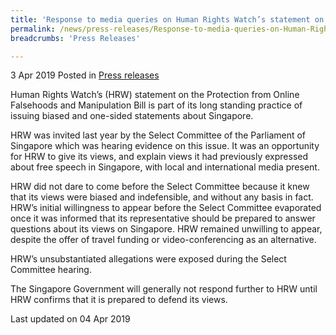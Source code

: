 ```yaml
---
title: 'Response to media queries on Human Rights Watch’s statement on the Protection from Online Falsehoods and Manipulation Bill'
permalink: /news/press-releases/Response-to-media-queries-on-Human-Rights-Watch-statement-on-the-Protection-from-Online-Falsehoods-and-Manipulation-Bill
breadcrumbs: 'Press Releases'

---
```



3 Apr 2019 Posted in [Press releases](/news/press-releases)

Human Rights Watch’s (HRW) statement on the Protection from Online Falsehoods and Manipulation Bill is part of its long standing practice of issuing biased and one-sided statements about Singapore.

 

HRW was invited last year by the Select Committee of the Parliament of Singapore which was hearing evidence on this issue. It was an opportunity for HRW to give its views, and explain views it had previously expressed about free speech in Singapore, with local and international media present.

 

HRW did not dare to come before the Select Committee because it knew that its views were biased and indefensible, and without any basis in fact. HRW’s initial willingness to appear before the Select Committee evaporated once it was informed that its representative should be prepared to answer questions about its views on Singapore. HRW remained unwilling to appear, despite the offer of travel funding or video-conferencing as an alternative.

 

HRW’s unsubstantiated allegations were exposed during the Select Committee hearing. 

 

The Singapore Government will generally not respond further to HRW until HRW confirms that it is prepared to defend its views. 

<p class="right-side-updated">Last updated on 04 Apr 2019</p>
